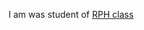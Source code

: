 I am was student of <a href="http://cw.felk.cvut.cz/doku.php/courses/a4b99rph/start">RPH class</a>

